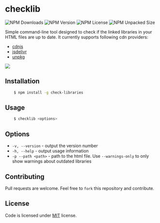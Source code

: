 # checklib

<img alt="NPM Downloads" src="https://img.shields.io/npm/dm/check-libraries?style=for-the-badge">
<img alt="NPM Version" src="https://img.shields.io/npm/v/check-libraries?style=for-the-badge">
<img alt="NPM License" src="https://img.shields.io/npm/l/check-libraries?style=for-the-badge">
<img alt="NPM Unpacked Size" src="https://img.shields.io/npm/unpacked-size/check-libraries?style=for-the-badge">

Simple command-line tool designed to check if the linked libraries in your HTML files are up to date. It currently supports following cdn providers:

- [cdnjs](https://cdnjs.com/)
- [jsdelivr](https://www.jsdelivr.com/)
- [unpkg](https://unpkg.com/)

<img src="https://i.imgur.com/OxfsXdm.png">

## Installation

```bash
    $ npm install -g check-libraries
```

## Usage

```bash
    $ checklib <options>
```

## Options

- `-v, --version` - output the version number
- `-h, --help` - output usage information
- `-p --path <path>` - path to the html file. Use `--warnings-only` to only show warnings about outdated libraries

## Contributing

Pull requests are welcome. Feel free to `fork` this repository and contribute.

## License

Code is licensed under [MIT](https://choosealicense.com/licenses/mit/) license.
